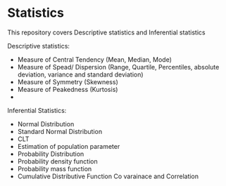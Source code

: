 # Statistics
This repository covers Descriptive statistics  and Inferential statistics

Descriptive statistics:
- Measure of Central Tendency (Mean, Median, Mode)
- Measure of Spead/ Dispersion (Range, Quartile, Percentiles, absolute deviation, variance and standard deviation)
- Measure of Symmetry (Skewness)
- Measure of Peakedness (Kurtosis)
- 
Inferential Statistics:

-  Normal Distribution
- Standard Normal Distribution
- CLT
- Estimation of population parameter
- Probability Distribution 
- Probability density function
- Probability mass function
- Cumulative Distributive Function 
Co varainace and Correlation
